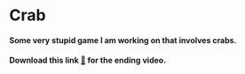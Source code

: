 # Crab
#### Some very stupid game I am working on that involves crabs.
#### Download this link [🦀](https://drive.google.com/file/d/1ggZPY7mvHLrhGanrTvC-nfHuj9EHLJqs/view?usp=sharing) for the ending video.

